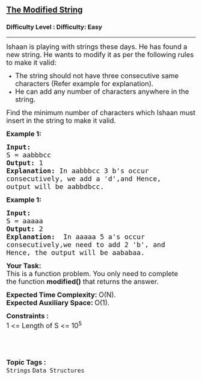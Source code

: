 <h2><a href="https://www.geeksforgeeks.org/problems/the-modified-string-1587115621/1">The Modified String</a></h2><h3>Difficulty Level : Difficulty: Easy</h3><hr><div class="problems_problem_content__Xm_eO"><p><span style="font-size:18px">Ishaan is playing with strings these days. He has found a new string. He wants to modify it as per the following rules to make it valid:</span></p>

<ul>
	<li><span style="font-size:18px">The string should not have three consecutive same characters (Refer example for explanation).</span></li>
	<li><span style="font-size:18px">He can add any number of characters anywhere in the string.&nbsp;</span></li>
</ul>

<p><span style="font-size:18px">Find the minimum number of characters which Ishaan must insert in the string to make it valid.</span></p>

<p><span style="font-size:18px"><strong>Example 1:</strong></span></p>

<pre><span style="font-size:18px"><strong>Input:
</strong>S = aabbbcc
<strong>Output: </strong>1<strong>
Explanation: </strong>In&nbsp;aabbbcc 3 b's occur
consecutively, we add a 'd',and Hence,
output will be aabbdbcc.</span>
</pre>

<p><span style="font-size:18px"><strong>Example 1:</strong></span></p>

<pre><span style="font-size:18px"><strong>Input:
</strong>S = aaaaa
<strong>Output: </strong>2<strong>
Explanation: </strong>&nbsp;In aaaaa 5 a's occur
consecutively,we need to add 2 'b', and
Hence, the output will be aababaa.</span></pre>

<p><span style="font-size:18px"><strong>Your Task:</strong><br>
This is a function problem. You only need to complete the&nbsp;function <strong>modified()</strong>&nbsp;that&nbsp;returns&nbsp;the&nbsp;answer.</span></p>

<p><span style="font-size:18px"><strong>Expected Time Complexity:&nbsp;</strong>O(N).<br>
<strong>Expected Auxiliary Space:&nbsp;</strong>O(1).</span></p>

<p><span style="font-size:18px"><strong>Constraints :&nbsp;</strong><br>
1 &lt;= Length of S &lt;= 10<sup>5</sup></span></p>

<p>&nbsp;</p>
</div><br><p><span style=font-size:18px><strong>Topic Tags : </strong><br><code>Strings</code>&nbsp;<code>Data Structures</code>&nbsp;